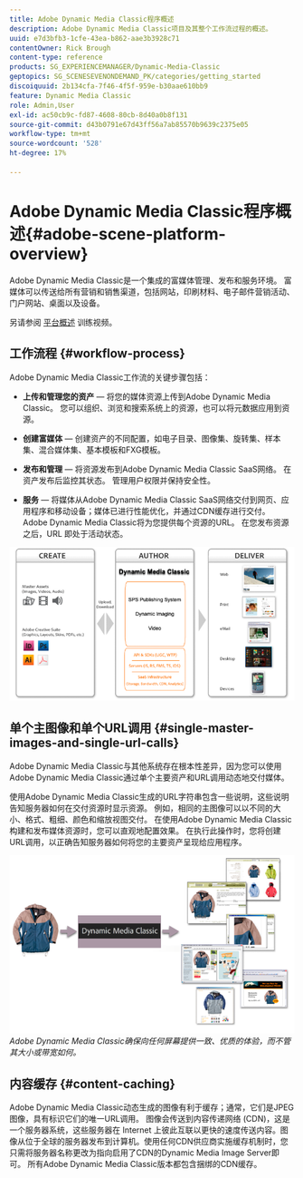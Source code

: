 ```yaml
---
title: Adobe Dynamic Media Classic程序概述
description: Adobe Dynamic Media Classic项目及其整个工作流过程的概述。
uuid: e7d3bfb3-1cfe-43ea-b862-aae3b3928c71
contentOwner: Rick Brough
content-type: reference
products: SG_EXPERIENCEMANAGER/Dynamic-Media-Classic
geptopics: SG_SCENESEVENONDEMAND_PK/categories/getting_started
discoiquuid: 2b134cfa-7f46-4f5f-959e-b30aae610bb9
feature: Dynamic Media Classic
role: Admin,User
exl-id: ac50cb9c-fd87-4608-80cb-8d40a0b8f131
source-git-commit: d43b0791e67d43ff56a7ab85570b9639c2375e05
workflow-type: tm+mt
source-wordcount: '528'
ht-degree: 17%

---
```


# Adobe Dynamic Media Classic程序概述{#adobe-scene-platform-overview}

Adobe Dynamic Media Classic是一个集成的富媒体管理、发布和服务环境。 富媒体可以传送给所有营销和销售渠道，包括网站，印刷材料、电子邮件营销活动、门户网站、桌面以及设备。

另请参阅 [平台概述](https://s7d5.scene7.com/s7viewers/html5/VideoViewer.html?videoserverurl=https://s7d5.scene7.com/is/content/&amp;emailurl=https://s7d5.scene7.com/s7/emailFriend&amp;serverUrl=https://s7d5.scene7.com/is/image/&amp;config=Scene7SharedAssets/Universal_HTML5_Video&amp;contenturl=https://s7d5.scene7.com/skins/&amp;asset=S7tutorials/572_Platform%20Overview_converted%20renamed_Getting%20Started-AVS) 训练视频。

## 工作流程 {#workflow-process}

Adobe Dynamic Media Classic工作流的关键步骤包括：

* **上传和管理您的资产**  — 将您的媒体资源上传到Adobe Dynamic Media Classic。 您可以组织、浏览和搜索系统上的资源，也可以将元数据应用到资源。

* **创建富媒体**  — 创建资产的不同配置，如电子目录、图像集、旋转集、样本集、混合媒体集、基本模板和FXG模板。

* **发布和管理**  — 将资源发布到Adobe Dynamic Media Classic SaaS网络。 在资产发布后监控其状态。 管理用户权限并保持安全性。

* **服务**  — 将媒体从Adobe Dynamic Media Classic SaaS网络交付到网页、应用程序和移动设备；媒体已进行性能优化，并通过CDN缓存进行交付。 Adobe Dynamic Media Classic将为您提供每个资源的URL。 在您发布资源之后，URL 即处于活动状态。

![Adobe Dynamic Media Classic工作流过程](/help/assets/gs_workflow.png)

## 单个主图像和单个URL调用 {#single-master-images-and-single-url-calls}

Adobe Dynamic Media Classic与其他系统存在根本性差异，因为您可以使用Adobe Dynamic Media Classic通过单个主要资产和URL调用动态地交付媒体。

使用Adobe Dynamic Media Classic生成的URL字符串包含一些说明，这些说明告知服务器如何在交付资源时显示资源。 例如，相同的主图像可以以不同的大小、格式、粗细、颜色和缩放视图交付。 在使用Adobe Dynamic Media Classic构建和发布媒体资源时，您可以直观地配置效果。 在执行此操作时，您将创建URL调用，以正确告知服务器如何将您的主要资产呈现给应用程序。

![Adobe Dynamic Media Classic可以将相同的主图像交付给不同大小和格式的不同媒体。](/help/assets/gs_dynamic_publishing.png)
*Adobe Dynamic Media Classic确保向任何屏幕提供一致、优质的体验，而不管其大小或带宽如何。*

## 内容缓存 {#content-caching}

Adobe Dynamic Media Classic动态生成的图像有利于缓存；通常，它们是JPEG图像，具有标识它们的唯一URL调用。 图像会传送到内容传递网络 (CDN)，这是一个服务器系统，这些服务器在 Internet 上彼此互联以更快的速度传送内容。图像从位于全球的服务器发布到计算机。使用任何CDN供应商实施缓存机制时，您只需将服务器名称更改为指向启用了CDN的Dynamic Media Image Server即可。 所有Adobe Dynamic Media Classic版本都包含捆绑的CDN缓存。
